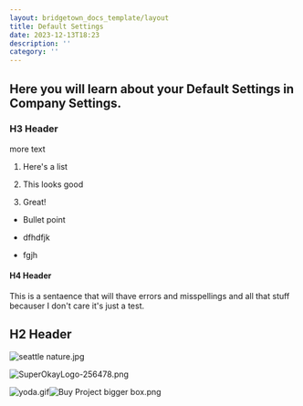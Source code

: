 ```yaml
---
layout: bridgetown_docs_template/layout
title: Default Settings
date: 2023-12-13T18:23
description: ''
category: ''
---
```


## Here you will learn about your Default Settings in Company Settings.

### H3 Header

more text

1.  Here\'s a list

2.  This looks good

3.  Great!

* Bullet point

* dfhdfjk

* fgjh

#### H4 Header

This is a sentaence that will thave errors and misspellings and all that stuff becauser I don\'t care it\'s just a test.

## H2 Header

![seattle nature.jpg](/images/seattle%20nature.jpg)

![SuperOkayLogo-256478.png](/images/SuperOkayLogo-256478.png)

![yoda.gif](/images/yoda.gif)![Buy Project bigger box.png](/images/Buy%20Project%20bigger%20box.png)